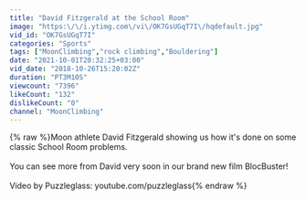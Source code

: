 ```yaml
---
title: "David Fitzgerald at the School Room"
image: "https:\/\/i.ytimg.com\/vi\/OK7GsUGqT7I\/hqdefault.jpg"
vid_id: "OK7GsUGqT7I"
categories: "Sports"
tags: ["MoonClimbing","rock climbing","Bouldering"]
date: "2021-10-01T20:32:25+03:00"
vid_date: "2018-10-26T15:20:02Z"
duration: "PT3M10S"
viewcount: "7396"
likeCount: "132"
dislikeCount: "0"
channel: "MoonClimbing"
---
```

{% raw %}Moon athlete David Fitzgerald showing us how it's done on some classic School Room problems.<br /><br />You can see more from David very soon in our brand new film BlocBuster!<br /><br />Video by Puzzleglass: youtube.com/puzzleglass{% endraw %}
